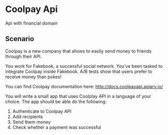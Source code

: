 # Coolpay Api
Api with financial domain

## Scenario
Coolpay is a new company that allows to easily send money to friends through their API.
 
You work for Fakebook, a successful social network. You’ve been tasked to integrate Coolpay inside Fakebook. A/B tests show that users prefer to receive money than pokes!
 
You can find Coolpay documentation here: http://docs.coolpayapi.apiary.io/
 
You will write a small app that uses Coolplay API in a language of your choice. The app should be able do the following:
 
  1. Authenticate to Coolpay API
  2. Add recipients
  3. Send them money
  4. Check whether a payment was successful
 
